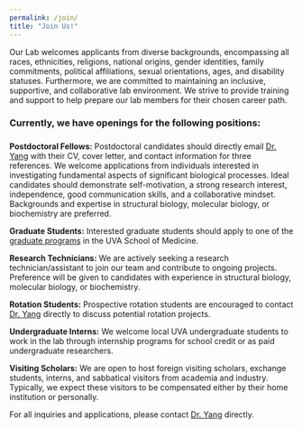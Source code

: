```yaml
---
permalink: /join/
title: "Join Us!"
---
```

Our Lab welcomes applicants from diverse backgrounds, encompassing all races, ethnicities, religions, national origins, gender identities, family commitments, political affiliations, sexual orientations, ages, and disability statuses. Furthermore, we are committed to maintaining an inclusive, supportive, and collaborative lab environment. We strive to provide training and support to help prepare our lab members for their chosen career path. 

### Currently, we have openings for the following positions:
###

**Postdoctoral Fellows:** Postdoctoral candidates should directly email [Dr. Yang](jieyang@scripps.edu) with their CV, cover letter, and contact information for three references. We welcome applications from individuals interested in investigating fundamental aspects of significant biological processes. Ideal candidates should demonstrate self-motivation, a strong research interest, independence, good communication skills, and a collaborative mindset. Backgrounds and expertise in structural biology, molecular biology, or biochemistry are preferred.

**Graduate Students:** Interested graduate students should apply to one of the [graduate programs](https://med.virginia.edu/bims/programs/) in the UVA School of Medicine.

**Research Technicians:** We are actively seeking a research technician/assistant to join our team and contribute to ongoing projects. Preference will be given to candidates with experience in structural biology, molecular biology, or biochemistry.

**Rotation Students:** Prospective rotation students are encouraged to contact [Dr. Yang](jieyang@scripps.edu) directly to discuss potential rotation projects.

**Undergraduate Interns:** We welcome local UVA undergraduate students to work in the lab through internship programs for school credit or as paid undergraduate researchers.

**Visiting Scholars:** We are open to host foreign visiting scholars, exchange students, interns, and sabbatical visitors from academia and industry. Typically, we expect these visitors to be compensated either by their home institution or personally.

For all inquiries and applications, please contact [Dr. Yang](jieyang@scripps.edu) directly.

